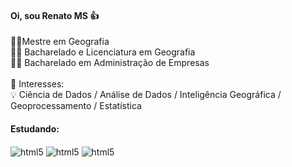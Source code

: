 #### Oi, sou Renato MS 👍

👨‍🎓Mestre em Geografia </br>
👨‍🎓 Bacharelado e Licenciatura em Geografia </br>
👨‍🎓 Bacharelado em Administração de Empresas </br></br>
📌 Interesses:
  </br> 💡 Ciência de Dados / Análise de Dados / Inteligência Geográfica / Geoprocessamento / Estatística </br>
 
#### Estudando:
<div style="display: inline_block">
 <img align="center" alt="html5" src="https://img.shields.io/badge/Python-3776AB?style=for-the-badge&logo=python&logoColor=white"/>
 <img align="center" alt="html5" src="https://img.shields.io/badge/R-276DC3?style=for-the-badge&logo=r&logoColor=white"/>
 <img align="center" alt="html5" src="https://img.shields.io/badge/PostgreSQL-316192?style=for-the-badge&logo=postgresql&logoColor=white"/>
</div>
